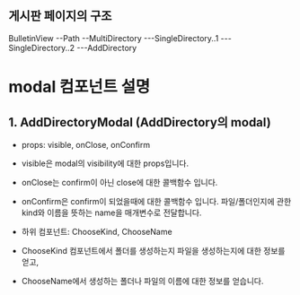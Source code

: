 ## 게시판 페이지의 구조

BulletinView
--Path
--MultiDirectory
---SingleDirectory..1
---SingleDirectory..2
---AddDirectory

# modal 컴포넌트 설명

## 1. AddDirectoryModal (AddDirectory의 modal)

- props: visible, onClose, onConfirm
- visible은 modal의 visibility에 대한 props입니다.
- onClose는 confirm이 아닌 close에 대한 콜백함수 입니다.
- onConfirm은 confirm이 되었을때에 대한 콜백함수 입니다. 파일/폴더인지에 관한 kind와 이름을 뜻하는 name을 매개변수로 전달합니다.

- 하위 컴포넌트: ChooseKind, ChooseName
- ChooseKind 컴포넌트에서 폴더를 생성하는지 파일을 생성하는지에 대한 정보를 얻고,
- ChooseName에서 생성하는 폴더나 파일의 이름에 대한 정보를 얻습니다.
